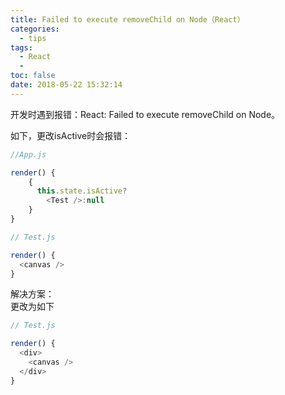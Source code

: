 ```yaml
---
title: Failed to execute removeChild on Node（React）
categories:
  - tips
tags:
  - React
  -
toc: false
date: 2018-05-22 15:32:14
---
```


开发时遇到报错：React: Failed to execute removeChild on Node。

如下，更改isActive时会报错：
```js
//App.js

render() {
    {
      this.state.isActive?
        <Test />:null
    }
}

// Test.js

render() {
  <canvas />
}
```

<!-- more -->

解决方案：  
更改为如下
```js
// Test.js

render() {
  <div>
    <canvas />
  </div>
}
```
